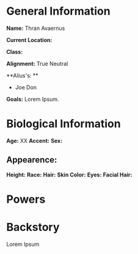 # General Information
**Name:** Thran Avaernus

**Current Location:**

**Class:**

**Alignment:** True Neutral

**Alius's: **
- Joe Don

**Goals:** Lorem Ipsum.

# Biological Information
**Age:** XX
**Accent:**
**Sex:** 

## Appearence:
**Height:**
**Race:** 
**Hair:** 
**Skin Color:** 
**Eyes:**
**Facial Hair:** 

# Powers

# Backstory
Lorem Ipsum






